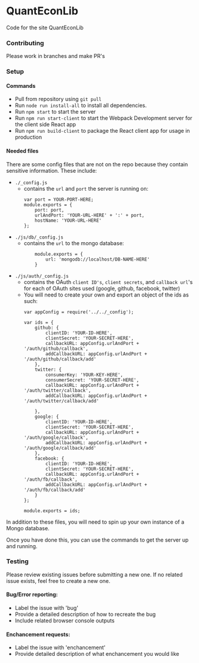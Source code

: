 # QuantEconLib
Code for the site QuantEconLib

### Contributing
Please work in branches and make PR's

### Setup

#### Commands 
* Pull from repository using `git pull`
* Run `node run install-all` to install all dependencies.
* Run `npm start` to start the server
* Run `npm run start-client` to start the Webpack Development server for the client side React app
* Run `npm run build-client` to package the React client app for usage in production

#### Needed files
There are some config files that are not on the repo because they contain sensitive information. These include:
* `./_config.js`
    * contains the `url` and `port` the server is running on:
        ```
        var port = YOUR-PORT-HERE;
        module.exports = {
            port: port,
            urlAndPort: 'YOUR-URL-HERE' + ':' + port,
            hostName: 'YOUR-URL-HERE'
        };
* `./js/db/_config.js`
    * contains the `url` to the mongo database:
        ```
            module.exports = {
                url: 'mongodb://localhost/DB-NAME-HERE'
            }
* `./js/auth/_config.js`
    * contains the OAuth `client ID's`, `client secrets`, and `callback url`'s for each of OAuth sites used (google, github, facebook, twitter)
    * You will need to create your own and export an object of the ids as such:
        ```
        var appConfig = require('../../_config');

        var ids = {
            github: {
                clientID: 'YOUR-ID-HERE',
                clientSecret: 'YOUR-SECRET-HERE',
                callbackURL: appConfig.urlAndPort + '/auth/github/callback',
                addCallbackURL: appConfig.urlAndPort + '/auth/github/callback/add'
            },
            twitter: {
                consumerKey: 'YOUR-KEY-HERE',
                consumerSecret: 'YOUR-SECRET-HERE',
                callbackURL: appConfig.urlAndPort + '/auth/twitter/callback',
                addCallbackURL: appConfig.urlAndPort + '/auth/twitter/callback/add'

            },
            google: {
                clientID: 'YOUR-ID-HERE',
                clientSecret: 'YOUR-SECRET-HERE',
                callbackURL: appConfig.urlAndPort + '/auth/google/callback',
                addCallbackURL: appConfig.urlAndPort + '/auth/google/callback/add'
            },
            facebook: {
                clientID: 'YOUR-ID-HERE',
                clientSecret: 'YOUR-SECRET-HERE',
                callbackURL: appConfig.urlAndPort + '/auth/fb/callback',
                addCallbackURL: appConfig.urlAndPort + '/auth/fb/callback/add'
            }
        };

        module.exports = ids;

In addition to these files, you will need to spin up your own instance of a Mongo database.

Once you have done this, you can use the commands to get the server up and running.

### Testing
Please review existing issues before submitting a new one. If no related issue exists, feel free to create a new one.
#### Bug/Error reporting:
* Label the issue with 'bug'
* Provide a detailed description of how to recreate the bug
* Include related browser console outputs
#### Enchancement requests:
* Label the issue with 'enchancement'
* Provide detailed description of what enchancement you would like
